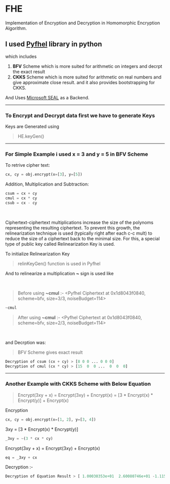 # FHE
Implementation of Encryption and Decryption in Homomorphic Encryption Algorithm.

## I used [Pyfhel](https://github.com/ibarrond/Pyfhel) library in python 

which includes 
1) **BFV** Scheme which is more suited for arithmetic on integers and decrpt the exact result
2) **CKKS** Scheme which is more suited for arithmetic on real numbers and give approximate close result. 
and it also provides bootstrapping for CKKS.

And Uses [Microsoft SEAL](https://github.com/microsoft/SEAL) as a Backend.

---

### To Encrypt and Decrypt data first we have to generate Keys
Keys are Generated using
> HE.keyGen()

---

### For Simple Example i used **x = 3** and **y = 5** in BFV Scheme
To retrive cipher text:

```python
cx, cy = obj.encrypt(x=[3], y=[5])
```

Addition, Multiplication and Subtraction:
```python
csum = cx + cy
cmul = cx * cy
csub = cx - cy
```

<br>
<p> Ciphertext-ciphertext multiplications increase the size of the polynoms 
representing the resulting ciphertext. To prevent this growth, the 
relinearization technique is used (typically right after each c-c mult) to 
reduce the size of a ciphertext back to the minimal size.
For this, a special type of public key called Relinearization Key is used.

To initialize Relinearization Key
> relinKeyGen() function is used in Pyfhel
  
And to relinearize a multiplication **~** sign is used like
</p>
</br>



> Before using **~cmul** :- <Pyfhel Ciphertext at 0x1d8043f0840, scheme=bfv, size=3/3, noiseBudget=114>

```python
~cmul
```

> After using **~cmul** :- <Pyfhel Ciphertext at 0x1d8043f0840, scheme=bfv, size=2/3, noiseBudget=114>

<br>

and Decrption was:
> BFV Scheme gives exact result
```python
Decryption of csum (cx + cy) > [8 0 0 ... 0 0 0]
Decryption of cmul (cx * cy) > [15  0  0 ...  0  0  0]
```

---

### Another Example with CKKS Scheme with Below Equation 
> Encrypt(3xy + x) = Encrypt(3xy) + Encrypt(x) = [3 * Encrypt(x) * Encrypt(y)] + Encrypt(x)

Encryption
```python
cx, cy = obj.encrypt(x=[1, 2], y=[3, 4])
```

3xy = [3 * Encrypt(x) * Encrypt(y)]
```python
_3xy = ~(3 * cx * cy)
```

Encrypt(3xy + x) = Encrypt(3xy) + Encrypt(x)
```python
eq = _3xy + cx
```

Decryption :-
```python
Decryption of Equation Result > [ 1.00030353e+01  2.60080746e+01 -1.11561587e-06 ... -1.15990726e-06 1.18289616e-06 -2.16752571e-06]
```
